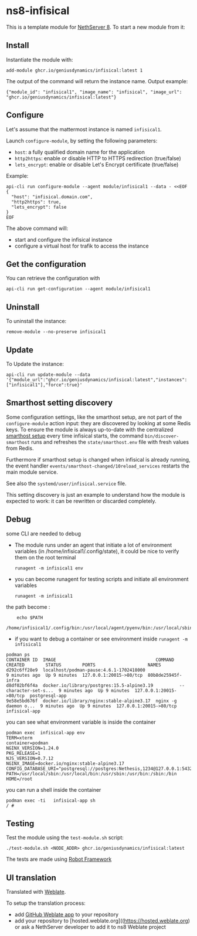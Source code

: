 # ns8-infisical

This is a template module for [NethServer 8](https://github.com/NethServer/ns8-core).
To start a new module from it:


## Install

Instantiate the module with:

    add-module ghcr.io/geniusdynamics/infisical:latest 1

The output of the command will return the instance name.
Output example:

    {"module_id": "infisical1", "image_name": "infisical", "image_url": "ghcr.io/geniusdynamics/infisical:latest"}

## Configure

Let's assume that the mattermost instance is named `infisical1`.

Launch `configure-module`, by setting the following parameters:
- `host`: a fully qualified domain name for the application
- `http2https`: enable or disable HTTP to HTTPS redirection (true/false)
- `lets_encrypt`: enable or disable Let's Encrypt certificate (true/false)


Example:

```
api-cli run configure-module --agent module/infisical1 --data - <<EOF
{
  "host": "infisical.domain.com",
  "http2https": true,
  "lets_encrypt": false
}
EOF
```

The above command will:
- start and configure the infisical instance
- configure a virtual host for trafik to access the instance

## Get the configuration
You can retrieve the configuration with

```
api-cli run get-configuration --agent module/infisical1
```

## Uninstall

To uninstall the instance:

    remove-module --no-preserve infisical1

## Update

To Update the instance:

    api-cli run update-module --data '{"module_url":"ghcr.io/geniusdynamics/infisical:latest","instances":["infisical1"],"force":true}'

## Smarthost setting discovery

Some configuration settings, like the smarthost setup, are not part of the
`configure-module` action input: they are discovered by looking at some
Redis keys.  To ensure the module is always up-to-date with the
centralized [smarthost
setup](https://geniusdynamics.github.io/ns8-core/core/smarthost/) every time
infisical starts, the command `bin/discover-smarthost` runs and refreshes
the `state/smarthost.env` file with fresh values from Redis.

Furthermore if smarthost setup is changed when infisical is already
running, the event handler `events/smarthost-changed/10reload_services`
restarts the main module service.

See also the `systemd/user/infisical.service` file.

This setting discovery is just an example to understand how the module is
expected to work: it can be rewritten or discarded completely.

## Debug

some CLI are needed to debug

- The module runs under an agent that initiate a lot of environment variables (in /home/infisical1/.config/state), it could be nice to verify them
on the root terminal

    `runagent -m infisical1 env`

- you can become runagent for testing scripts and initiate all environment variables
  
    `runagent -m infisical1`

 the path become : 
```
    echo $PATH
    /home/infisical1/.config/bin:/usr/local/agent/pyenv/bin:/usr/local/sbin:/usr/local/bin:/usr/sbin:/usr/bin:/usr/
```

- if you want to debug a container or see environment inside
 `runagent -m infisical1`
 ```
podman ps
CONTAINER ID  IMAGE                                      COMMAND               CREATED        STATUS        PORTS                    NAMES
d292c6ff28e9  localhost/podman-pause:4.6.1-1702418000                          9 minutes ago  Up 9 minutes  127.0.0.1:20015->80/tcp  80b8de25945f-infra
d8df02bf6f4a  docker.io/library/postgres:15.5-alpine3.19          --character-set-s...  9 minutes ago  Up 9 minutes  127.0.0.1:20015->80/tcp  postgresql-app
9e58e5bd676f  docker.io/library/nginx:stable-alpine3.17  nginx -g daemon o...  9 minutes ago  Up 9 minutes  127.0.0.1:20015->80/tcp  infisical-app
```

you can see what environment variable is inside the container
```
podman exec  infisical-app env
TERM=xterm
container=podman
NGINX_VERSION=1.24.0
PKG_RELEASE=1
NJS_VERSION=0.7.12
NGINX_IMAGE=docker.io/nginx:stable-alpine3.17
CONFIG_DATABASE_URI="postgresql://postgres:Nethesis,1234@127.0.0.1:5432/toto"
PATH=/usr/local/sbin:/usr/local/bin:/usr/sbin:/usr/bin:/sbin:/bin
HOME=/root
```

you can run a shell inside the container

```
podman exec -ti   infisical-app sh
/ # 
```
## Testing

Test the module using the `test-module.sh` script:


    ./test-module.sh <NODE_ADDR> ghcr.io/geniusdynamics/infisical:latest

The tests are made using [Robot Framework](https://robotframework.org/)

## UI translation

Translated with [Weblate](https://hosted.weblate.org/projects/ns8/).

To setup the translation process:

- add [GitHub Weblate app](https://docs.weblate.org/en/latest/admin/continuous.html#github-setup) to your repository
- add your repository to [hosted.weblate.org]((https://hosted.weblate.org) or ask a NethServer developer to add it to ns8 Weblate project
